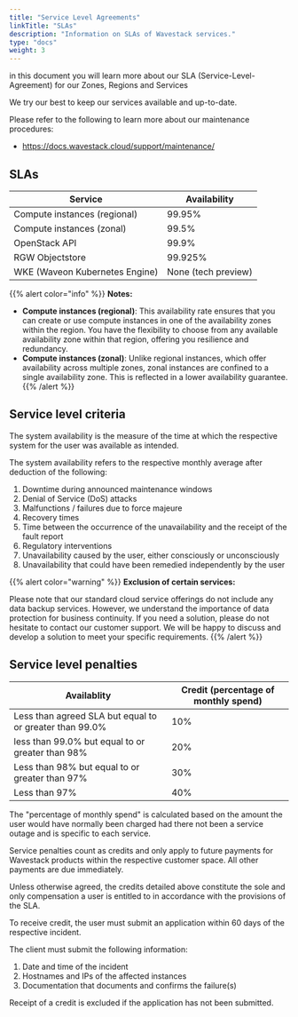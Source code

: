 ```yaml
---
title: "Service Level Agreements"
linkTitle: "SLAs"
description: "Information on SLAs of Wavestack services."
type: "docs"
weight: 3
---
```

<!-- SPDX-License-Identifier: CC-BY-4.0 -->
<!-- Copyright (C) 2023 Wavecon GmbH -->

in this document you will learn more about our SLA
(Service-Level-Agreement) for our Zones, Regions and Services

We try our best to keep our services available and up-to-date.

Please refer to the following to learn more about our maintenance
procedures:

* https://docs.wavestack.cloud/support/maintenance/

## SLAs

| Service                        | Availability        |
|--------------------------------|---------------------|
| Compute instances (regional)   | 99.95%              |
| Compute instances (zonal)      | 99.5%               |
| OpenStack API                  | 99.9%               |
| RGW Objectstore                | 99.925%             |
| WKE (Waveon Kubernetes Engine) | None (tech preview) |

{{% alert color="info" %}}
**Notes:**

- **Compute instances (regional)**: This availability rate ensures that you can create or use compute instances in one
  of the availability zones within the region. You have the flexibility to choose from any available availability
  zone within that region, offering you resilience and redundancy.
- **Compute instances (zonal)**: Unlike regional instances, which offer availability across multiple zones, zonal
  instances are confined to a single availability zone. This is reflected in a lower availability guarantee.
  {{% /alert %}}

## Service level criteria

The system availability is the measure of the time at which the
respective system for the user was available as intended.

The system availability refers to the respective monthly
average after deduction of the following:

1. Downtime during announced maintenance windows
1. Denial of Service (DoS) attacks
1. Malfunctions / failures due to force majeure
1. Recovery times
1. Time between the occurrence of the unavailability and the
   receipt of the fault report
1. Regulatory interventions
1. Unavailability caused by the user, either consciously or
   unconsciously
1. Unavailability that could have been remedied independently by
   the user

{{% alert color="warning" %}}
**Exclusion of certain services:**

Please note that our standard cloud service offerings do not include any data backup services. However, we understand
the importance of data protection for business continuity. If you need a solution, please do not hesitate to contact our
customer support. We will be happy to discuss and develop a solution to meet your specific requirements.
{{% /alert %}}

## Service level penalties

| Availablity                                             | Credit (percentage of monthly spend) |
|---------------------------------------------------------|--------------------------------------|
| Less than agreed SLA but equal to or greater than 99.0% | 10%                                  |
| less than 99.0% but equal to or greater than 98%        | 20%                                  |
| Less than 98% but equal to or greater than 97%          | 30%                                  |
| Less than 97%                                           | 40%                                  |

The "percentage of monthly spend" is calculated based on the amount
the user would have normally been charged had there not been a service
outage and is specific to each service.

Service penalties count as credits and only apply to future payments
for Wavestack products within the respective customer space. All other
payments are due immediately.

Unless otherwise agreed, the credits detailed above constitute the
sole and only compensation a user is entitled to in accordance with
the provisions of the SLA.

To receive credit, the user must submit an application within 60 days
of the respective incident.

The client must submit the following information:

1. Date and time of the incident
1. Hostnames and IPs of the affected instances
1. Documentation that documents and confirms the failure(s)

Receipt of a credit is excluded if the application has not been
submitted.
